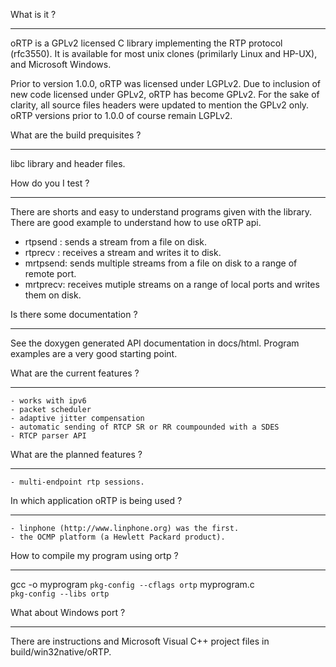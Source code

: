 What is it ?
************

oRTP is a GPLv2 licensed C library implementing the RTP protocol (rfc3550). It is available
for most unix clones (primilarly Linux and HP-UX), and Microsoft Windows.

Prior to version 1.0.0, oRTP was licensed under LGPLv2. Due to inclusion of new code licensed under GPLv2, oRTP has become GPLv2.
For the sake of clarity, all source files headers were updated to mention the GPLv2 only.
oRTP versions prior to 1.0.0 of course remain LGPLv2.


What are the build prequisites ?
********************************
libc library and header files.

How do you I test ?
*******************

There are shorts and easy to understand programs given with the library. There are good example
to understand how to use oRTP api.
- rtpsend : sends a stream from a file on disk.
- rtprecv : receives a stream and writes it to disk.
- mrtpsend: sends multiple streams from a file on disk to a range of remote port.
- mrtprecv:	receives mutiple streams on a range of local ports and writes them on disk.


Is there some documentation ?
*****************************

See the doxygen generated API documentation in docs/html. Program examples are a very good
starting point.


What are the current features ?
******************************
	- works with ipv6
	- packet scheduler
	- adaptive jitter compensation
	- automatic sending of RTCP SR or RR coumpounded with a SDES
	- RTCP parser API


What are the planned features ?
*******************************
	- multi-endpoint rtp sessions.


In which application oRTP is being used ?
*****************************************
	- linphone (http://www.linphone.org) was the first.
	- the OCMP platform (a Hewlett Packard product).

How to compile my program using ortp ?
**************************************
gcc -o myprogram  `pkg-config --cflags ortp` myprogram.c  \
			`pkg-config --libs ortp`


What about Windows port ?
*************************
There are instructions and Microsoft Visual C++ project files in build/win32native/oRTP.


